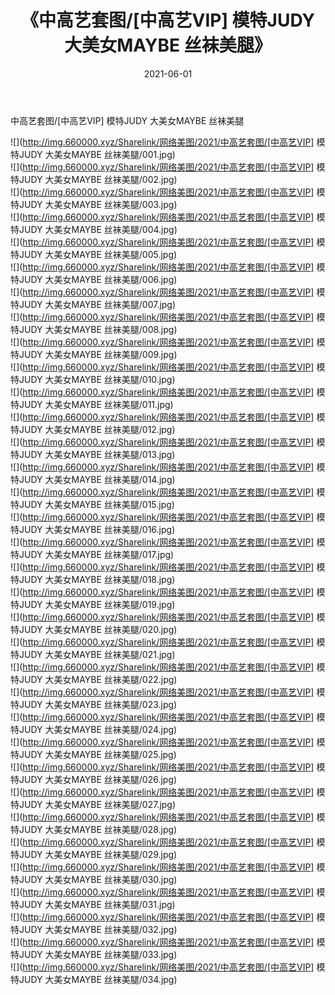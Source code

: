 ﻿---
layout: post
title:  《中高艺套图/[中高艺VIP] 模特JUDY 大美女MAYBE 丝袜美腿》
date:   2021-06-01
img: http://img.660000.xyz/Sharelink/网络美图/2021/中高艺套图/[中高艺VIP] 模特JUDY 大美女MAYBE 丝袜美腿/000.jpg
categories: [美女, 清纯, 唯美]
---

中高艺套图/[中高艺VIP] 模特JUDY 大美女MAYBE 丝袜美腿

 ![](http://img.660000.xyz/Sharelink/网络美图/2021/中高艺套图/[中高艺VIP] 模特JUDY 大美女MAYBE 丝袜美腿/001.jpg) <br>![](http://img.660000.xyz/Sharelink/网络美图/2021/中高艺套图/[中高艺VIP] 模特JUDY 大美女MAYBE 丝袜美腿/002.jpg) <br>![](http://img.660000.xyz/Sharelink/网络美图/2021/中高艺套图/[中高艺VIP] 模特JUDY 大美女MAYBE 丝袜美腿/003.jpg) <br>![](http://img.660000.xyz/Sharelink/网络美图/2021/中高艺套图/[中高艺VIP] 模特JUDY 大美女MAYBE 丝袜美腿/004.jpg) <br>![](http://img.660000.xyz/Sharelink/网络美图/2021/中高艺套图/[中高艺VIP] 模特JUDY 大美女MAYBE 丝袜美腿/005.jpg) <br>![](http://img.660000.xyz/Sharelink/网络美图/2021/中高艺套图/[中高艺VIP] 模特JUDY 大美女MAYBE 丝袜美腿/006.jpg) <br>![](http://img.660000.xyz/Sharelink/网络美图/2021/中高艺套图/[中高艺VIP] 模特JUDY 大美女MAYBE 丝袜美腿/007.jpg) <br>![](http://img.660000.xyz/Sharelink/网络美图/2021/中高艺套图/[中高艺VIP] 模特JUDY 大美女MAYBE 丝袜美腿/008.jpg) <br>![](http://img.660000.xyz/Sharelink/网络美图/2021/中高艺套图/[中高艺VIP] 模特JUDY 大美女MAYBE 丝袜美腿/009.jpg) <br>![](http://img.660000.xyz/Sharelink/网络美图/2021/中高艺套图/[中高艺VIP] 模特JUDY 大美女MAYBE 丝袜美腿/010.jpg) <br>![](http://img.660000.xyz/Sharelink/网络美图/2021/中高艺套图/[中高艺VIP] 模特JUDY 大美女MAYBE 丝袜美腿/011.jpg) <br>![](http://img.660000.xyz/Sharelink/网络美图/2021/中高艺套图/[中高艺VIP] 模特JUDY 大美女MAYBE 丝袜美腿/012.jpg) <br>![](http://img.660000.xyz/Sharelink/网络美图/2021/中高艺套图/[中高艺VIP] 模特JUDY 大美女MAYBE 丝袜美腿/013.jpg) <br>![](http://img.660000.xyz/Sharelink/网络美图/2021/中高艺套图/[中高艺VIP] 模特JUDY 大美女MAYBE 丝袜美腿/014.jpg) <br>![](http://img.660000.xyz/Sharelink/网络美图/2021/中高艺套图/[中高艺VIP] 模特JUDY 大美女MAYBE 丝袜美腿/015.jpg) <br>![](http://img.660000.xyz/Sharelink/网络美图/2021/中高艺套图/[中高艺VIP] 模特JUDY 大美女MAYBE 丝袜美腿/016.jpg) <br>![](http://img.660000.xyz/Sharelink/网络美图/2021/中高艺套图/[中高艺VIP] 模特JUDY 大美女MAYBE 丝袜美腿/017.jpg) <br>![](http://img.660000.xyz/Sharelink/网络美图/2021/中高艺套图/[中高艺VIP] 模特JUDY 大美女MAYBE 丝袜美腿/018.jpg) <br>![](http://img.660000.xyz/Sharelink/网络美图/2021/中高艺套图/[中高艺VIP] 模特JUDY 大美女MAYBE 丝袜美腿/019.jpg) <br>![](http://img.660000.xyz/Sharelink/网络美图/2021/中高艺套图/[中高艺VIP] 模特JUDY 大美女MAYBE 丝袜美腿/020.jpg) <br>![](http://img.660000.xyz/Sharelink/网络美图/2021/中高艺套图/[中高艺VIP] 模特JUDY 大美女MAYBE 丝袜美腿/021.jpg) <br>![](http://img.660000.xyz/Sharelink/网络美图/2021/中高艺套图/[中高艺VIP] 模特JUDY 大美女MAYBE 丝袜美腿/022.jpg) <br>![](http://img.660000.xyz/Sharelink/网络美图/2021/中高艺套图/[中高艺VIP] 模特JUDY 大美女MAYBE 丝袜美腿/023.jpg) <br>![](http://img.660000.xyz/Sharelink/网络美图/2021/中高艺套图/[中高艺VIP] 模特JUDY 大美女MAYBE 丝袜美腿/024.jpg) <br>![](http://img.660000.xyz/Sharelink/网络美图/2021/中高艺套图/[中高艺VIP] 模特JUDY 大美女MAYBE 丝袜美腿/025.jpg) <br>![](http://img.660000.xyz/Sharelink/网络美图/2021/中高艺套图/[中高艺VIP] 模特JUDY 大美女MAYBE 丝袜美腿/026.jpg) <br>![](http://img.660000.xyz/Sharelink/网络美图/2021/中高艺套图/[中高艺VIP] 模特JUDY 大美女MAYBE 丝袜美腿/027.jpg) <br>![](http://img.660000.xyz/Sharelink/网络美图/2021/中高艺套图/[中高艺VIP] 模特JUDY 大美女MAYBE 丝袜美腿/028.jpg) <br>![](http://img.660000.xyz/Sharelink/网络美图/2021/中高艺套图/[中高艺VIP] 模特JUDY 大美女MAYBE 丝袜美腿/029.jpg) <br>![](http://img.660000.xyz/Sharelink/网络美图/2021/中高艺套图/[中高艺VIP] 模特JUDY 大美女MAYBE 丝袜美腿/030.jpg) <br>![](http://img.660000.xyz/Sharelink/网络美图/2021/中高艺套图/[中高艺VIP] 模特JUDY 大美女MAYBE 丝袜美腿/031.jpg) <br>![](http://img.660000.xyz/Sharelink/网络美图/2021/中高艺套图/[中高艺VIP] 模特JUDY 大美女MAYBE 丝袜美腿/032.jpg) <br>![](http://img.660000.xyz/Sharelink/网络美图/2021/中高艺套图/[中高艺VIP] 模特JUDY 大美女MAYBE 丝袜美腿/033.jpg) <br>![](http://img.660000.xyz/Sharelink/网络美图/2021/中高艺套图/[中高艺VIP] 模特JUDY 大美女MAYBE 丝袜美腿/034.jpg) <br>